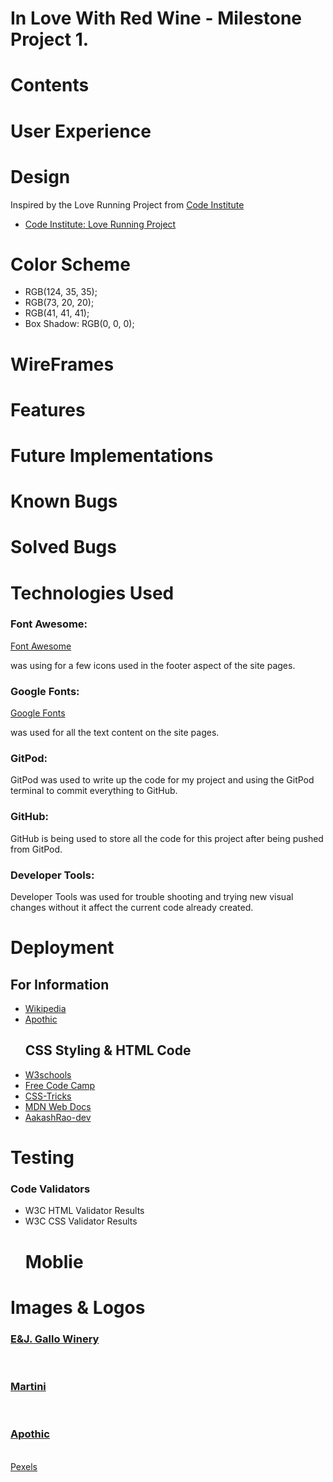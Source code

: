 <h1>In Love With Red Wine - Milestone Project 1.</h1>
<h1>Contents</h1>
<h1>User Experience</h1>
<h1>Design</h1>
<p>Inspired by the Love Running Project from <a href="https://codeinstitute.net/" target="_blank">Code Institute</a>
<ul>
<li><a href="https://learn.codeinstitute.net/courses/course-v1:CodeInstitute+LR101+2021_T1/courseware/4a07c57382724cfda5834497317f24d5/f2db5fd401004fccb43b01a6066a5333/" target="_blank">Code Institute: Love Running Project</a></li>
</ul>
<h1>Color Scheme</h1>
<ul>
<li>RGB(124, 35, 35);</li>
<li>RGB(73, 20, 20);</li>
<li>RGB(41, 41, 41);</li>
<li>Box Shadow: RGB(0, 0, 0);</li>
</ul>
<h1>WireFrames</h1>
<h1>Features</h1>
<h1>Future Implementations</h1>
<h1>Known Bugs</h1>
<h1>Solved Bugs</h1>
<h1>Technologies Used</h1>
<h3>Font Awesome:</h3>
<a href="https://fontawesome.com/" target="_blank">Font Awesome</a>
<p>was using for a few icons used in the footer aspect of the site pages.</p>
<h3>Google Fonts:</h3>
<a href="https://fonts.google.com/" target="_blank">Google Fonts</a>
<p>was used for all the text content on the site pages.</p>

<h3>GitPod:</h3>
<p>GitPod was used to write up the code for my project and using the GitPod terminal to commit everything to GitHub.</p>

<h3>GitHub:</h3>
<p>GitHub is being used to store all the code for this project after being pushed from GitPod.</p>
<h3>Developer Tools:</h3>
<p>Developer Tools was used for trouble shooting and trying new visual changes without it affect the current code already created.</p>
<h1>Deployment</h1>
<h2>For Information</h2>
<ul>
<li><a href="https://www.wikipedia.org/">Wikipedia</a></li>
<li><a href="https://www.apothic.co.uk/about#:~:text=In%2013th%20century%20Europe%2C%20the,vintage%20of%20her%20intriguing%20wines.">Apothic</a></li>
<h2>CSS Styling & HTML Code</h2>
<li><a href="https://www.w3schools.com/" target="_blank">W3schools</a></li>
<li><a href="https://www.freecodecamp.org/" target="_blank">Free Code Camp</a></li>
<li><a href="https://css-tricks.com/snippets/css/a-guide-to-flexbox/" target="_blank">CSS-Tricks</a></li>
<li><a href="https://developer.mozilla.org/en-US/docs/Web/HTML/Element/li" target="_blank">MDN Web Docs</a></li>
<li><a href="https://github.com/AakashRao-dev/CSS-Cheatsheets" target="_blank">AakashRao-dev</a></li>
</ul>
<h1>Testing</h1>
<h3>Code Validators</h3>
<ul>
<li>W3C <a>HTML</a> Validator Results</li>
<li>W3C <a>CSS</a> Validator Results</li>
<h1>Moblie</h1>
</ul>
<h1>Images & Logos</h1>
<p>
<a href="https://www.gallo.com/" target="_blank"><h3>E&J. Gallo Winery</h3></a><br>
<a href="https://www.martini.com/" target="_blank"><h3>Martini</h3></a><br>
<a href="https://www.apothic.com/" target="_blank"><h3>Apothic</h3></a><br>
<a href="https://www.pexels.com/" target="_blank">Pexels</a>
</p>